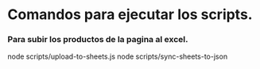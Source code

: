 # Comandos para ejecutar los scripts.
 
### Para subir los productos de la pagina al excel.
node scripts/upload-to-sheets.js
node scripts/sync-sheets-to-json